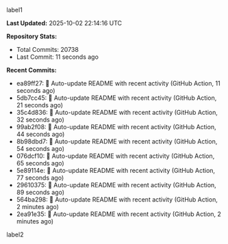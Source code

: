 
label1 
<!-- ACTIVITY_START -->
**Last Updated:** 2025-10-02 22:14:16 UTC

**Repository Stats:**
- Total Commits: 20738
- Last Commit: 11 seconds ago

**Recent Commits:**
- ea89ff27: 🤖 Auto-update README with recent activity (GitHub Action, 11 seconds ago)
- 5db7cc45: 🤖 Auto-update README with recent activity (GitHub Action, 21 seconds ago)
- 35c4d836: 🤖 Auto-update README with recent activity (GitHub Action, 32 seconds ago)
- 99ab2f08: 🤖 Auto-update README with recent activity (GitHub Action, 44 seconds ago)
- 8b98dbd7: 🤖 Auto-update README with recent activity (GitHub Action, 54 seconds ago)
- 076dcf10: 🤖 Auto-update README with recent activity (GitHub Action, 65 seconds ago)
- 5e89114e: 🤖 Auto-update README with recent activity (GitHub Action, 77 seconds ago)
- 29610375: 🤖 Auto-update README with recent activity (GitHub Action, 89 seconds ago)
- 564ba298: 🤖 Auto-update README with recent activity (GitHub Action, 2 minutes ago)
- 2ea91e35: 🤖 Auto-update README with recent activity (GitHub Action, 2 minutes ago)
<!-- ACTIVITY_END -->

label2
